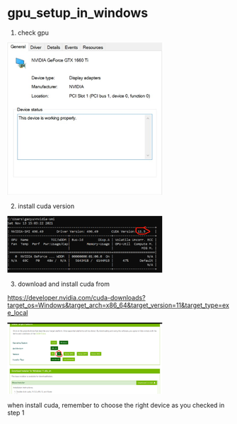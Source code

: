 # gpu_setup_in_windows

1. check gpu 

<img src="471748e7-7b4d-45c7-bb31-985e0128e4af.jfif" width="350" title="hardware">


2. install cuda version

<img src="WeChat Screenshot_20211113150350.png" width="350" title="hardware">

3. download and install cuda from 

https://developer.nvidia.com/cuda-downloads?target_os=Windows&target_arch=x86_64&target_version=11&target_type=exe_local

<img src="WeChat Screenshot_20211113150657.png" width="350" title="hardware">

when install cuda, remember to choose the right device as you checked in step 1


